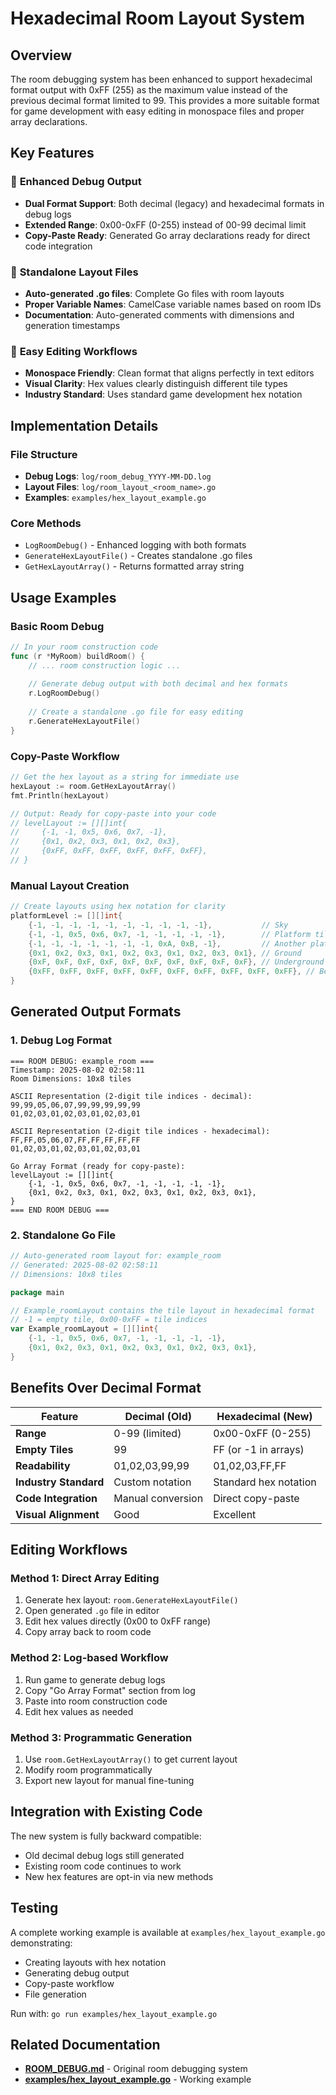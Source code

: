 # Hexadecimal Room Layout System

## Overview

The room debugging system has been enhanced to support hexadecimal format output with 0xFF (255) as the maximum value instead of the previous decimal format limited to 99. This provides a more suitable format for game development with easy editing in monospace files and proper array declarations.

## Key Features

### 🔧 **Enhanced Debug Output**
- **Dual Format Support**: Both decimal (legacy) and hexadecimal formats in debug logs
- **Extended Range**: 0x00-0xFF (0-255) instead of 00-99 decimal limit
- **Copy-Paste Ready**: Generated Go array declarations ready for direct code integration

### 📁 **Standalone Layout Files**
- **Auto-generated .go files**: Complete Go files with room layouts
- **Proper Variable Names**: CamelCase variable names based on room IDs
- **Documentation**: Auto-generated comments with dimensions and generation timestamps

### 🎨 **Easy Editing Workflows**
- **Monospace Friendly**: Clean format that aligns perfectly in text editors
- **Visual Clarity**: Hex values clearly distinguish different tile types
- **Industry Standard**: Uses standard game development hex notation

## Implementation Details

### File Structure
- **Debug Logs**: `log/room_debug_YYYY-MM-DD.log`
- **Layout Files**: `log/room_layout_<room_name>.go`
- **Examples**: `examples/hex_layout_example.go`

### Core Methods
- `LogRoomDebug()` - Enhanced logging with both formats
- `GenerateHexLayoutFile()` - Creates standalone .go files
- `GetHexLayoutArray()` - Returns formatted array string

## Usage Examples

### Basic Room Debug
```go
// In your room construction code
func (r *MyRoom) buildRoom() {
    // ... room construction logic ...
    
    // Generate debug output with both decimal and hex formats
    r.LogRoomDebug()
    
    // Create a standalone .go file for easy editing
    r.GenerateHexLayoutFile()
}
```

### Copy-Paste Workflow
```go
// Get the hex layout as a string for immediate use
hexLayout := room.GetHexLayoutArray()
fmt.Println(hexLayout)

// Output: Ready for copy-paste into your code
// levelLayout := [][]int{
//     {-1, -1, 0x5, 0x6, 0x7, -1},
//     {0x1, 0x2, 0x3, 0x1, 0x2, 0x3},
//     {0xFF, 0xFF, 0xFF, 0xFF, 0xFF, 0xFF},
// }
```

### Manual Layout Creation
```go
// Create layouts using hex notation for clarity
platformLevel := [][]int{
    {-1, -1, -1, -1, -1, -1, -1, -1, -1, -1},           // Sky
    {-1, -1, 0x5, 0x6, 0x7, -1, -1, -1, -1, -1},        // Platform tiles
    {-1, -1, -1, -1, -1, -1, -1, 0xA, 0xB, -1},         // Another platform
    {0x1, 0x2, 0x3, 0x1, 0x2, 0x3, 0x1, 0x2, 0x3, 0x1}, // Ground
    {0xF, 0xF, 0xF, 0xF, 0xF, 0xF, 0xF, 0xF, 0xF, 0xF}, // Underground
    {0xFF, 0xFF, 0xFF, 0xFF, 0xFF, 0xFF, 0xFF, 0xFF, 0xFF, 0xFF}, // Bedrock
}
```

## Generated Output Formats

### 1. Debug Log Format
```
=== ROOM DEBUG: example_room ===
Timestamp: 2025-08-02 02:58:11
Room Dimensions: 10x8 tiles

ASCII Representation (2-digit tile indices - decimal):
99,99,05,06,07,99,99,99,99,99
01,02,03,01,02,03,01,02,03,01

ASCII Representation (2-digit tile indices - hexadecimal):
FF,FF,05,06,07,FF,FF,FF,FF,FF
01,02,03,01,02,03,01,02,03,01

Go Array Format (ready for copy-paste):
levelLayout := [][]int{
    {-1, -1, 0x5, 0x6, 0x7, -1, -1, -1, -1, -1},
    {0x1, 0x2, 0x3, 0x1, 0x2, 0x3, 0x1, 0x2, 0x3, 0x1},
}
=== END ROOM DEBUG ===
```

### 2. Standalone Go File
```go
// Auto-generated room layout for: example_room
// Generated: 2025-08-02 02:58:11
// Dimensions: 10x8 tiles

package main

// Example_roomLayout contains the tile layout in hexadecimal format
// -1 = empty tile, 0x00-0xFF = tile indices
var Example_roomLayout = [][]int{
    {-1, -1, 0x5, 0x6, 0x7, -1, -1, -1, -1, -1},
    {0x1, 0x2, 0x3, 0x1, 0x2, 0x3, 0x1, 0x2, 0x3, 0x1},
}
```

## Benefits Over Decimal Format

| Feature | Decimal (Old) | Hexadecimal (New) |
|---------|---------------|-------------------|
| **Range** | 0-99 (limited) | 0x00-0xFF (0-255) |
| **Empty Tiles** | 99 | FF (or -1 in arrays) |
| **Readability** | 01,02,03,99,99 | 01,02,03,FF,FF |
| **Industry Standard** | Custom notation | Standard hex notation |
| **Code Integration** | Manual conversion | Direct copy-paste |
| **Visual Alignment** | Good | Excellent |

## Editing Workflows

### Method 1: Direct Array Editing
1. Generate hex layout: `room.GenerateHexLayoutFile()`
2. Open generated `.go` file in editor
3. Edit hex values directly (0x00 to 0xFF range)
4. Copy array back to room code

### Method 2: Log-based Workflow
1. Run game to generate debug logs
2. Copy "Go Array Format" section from log
3. Paste into room construction code
4. Edit hex values as needed

### Method 3: Programmatic Generation
1. Use `room.GetHexLayoutArray()` to get current layout
2. Modify room programmatically
3. Export new layout for manual fine-tuning

## Integration with Existing Code

The new system is fully backward compatible:
- Old decimal debug logs still generated
- Existing room code continues to work
- New hex features are opt-in via new methods

## Testing

A complete working example is available at `examples/hex_layout_example.go` demonstrating:
- Creating layouts with hex notation
- Generating debug output
- Copy-paste workflow
- File generation

Run with: `go run examples/hex_layout_example.go`

## Related Documentation

- **[ROOM_DEBUG.md](../ROOM_DEBUG.md)** - Original room debugging system
- **[examples/hex_layout_example.go](../examples/hex_layout_example.go)** - Working example